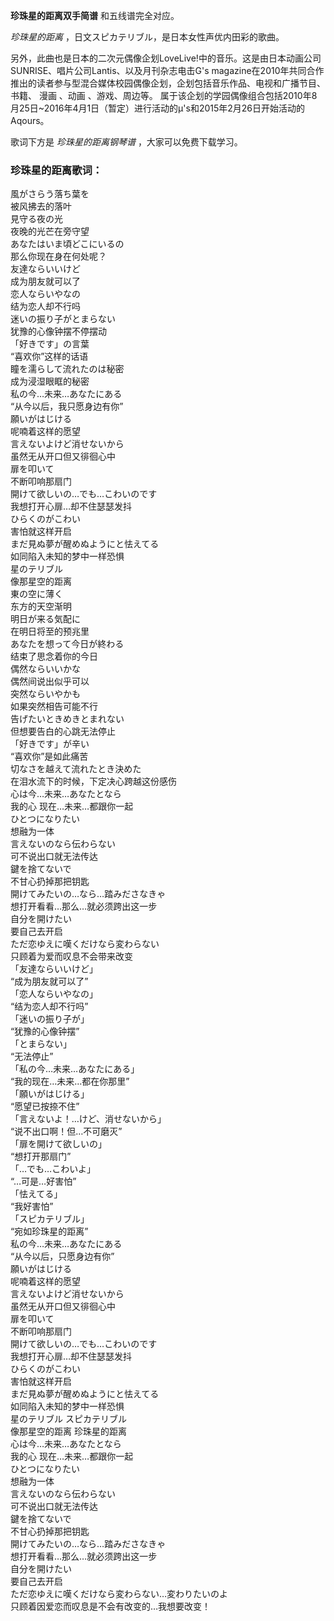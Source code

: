 

**珍珠星的距离双手简谱** 和五线谱完全对应。

_珍珠星的距离_ ，日文スピカテリブル，是日本女性声优内田彩的歌曲。

另外，此曲也是日本的二次元偶像企划LoveLive!中的音乐。这是由日本动画公司SUNRISE、唱片公司Lantis、以及月刊杂志电击G's
magazine在2010年共同合作推出的读者参与型混合媒体校园偶像企划，企划包括音乐作品、电视和广播节目、书籍、 漫画 、动画 、游戏、周边等。
属于该企划的学园偶像组合包括2010年8月25日~2016年4月1日（暂定）进行活动的μ's和2015年2月26日开始活动的Aqours。

歌词下方是 _珍珠星的距离钢琴谱_ ，大家可以免费下载学习。

### 珍珠星的距离歌词：

風がさらう落ち葉を  
被风拂去的落叶  
見守る夜の光  
夜晚的光芒在旁守望  
あなたはいま頃どこにいるの  
那么你现在身在何处呢？  
友達ならいいけど  
成为朋友就可以了  
恋人ならいやなの  
结为恋人却不行吗  
迷いの振り子がとまらない  
犹豫的心像钟摆不停摆动  
「好きです」の言葉  
“喜欢你”这样的话语  
瞳を濡らして流れたのは秘密  
成为浸湿眼眶的秘密  
私の今…未来…あなたにある  
“从今以后，我只愿身边有你”  
願いがはじける  
呢喃着这样的愿望  
言えないよけど消せないから  
虽然无从开口但又徘徊心中  
扉を叩いて  
不断叩响那扇门  
開けて欲しいの…でも…こわいのです  
我想打开心扉…却不住瑟瑟发抖  
ひらくのがこわい  
害怕就这样开启  
まだ見ぬ夢が醒めぬようにと怯えてる  
如同陷入未知的梦中一样恐惧  
星のテリブル  
像那星空的距离  
東の空に薄く  
东方的天空渐明  
明日が来る気配に  
在明日将至的预兆里  
あなたを想って今日が終わる  
结束了思念着你的今日  
偶然ならいいかな  
偶然间说出似乎可以  
突然ならいやかも  
如果突然相告可能不行  
告げたいときめきとまれない  
但想要告白的心跳无法停止  
「好きです」が辛い  
“喜欢你”是如此痛苦  
切なさを越えて流れたとき決めた  
在泪水流下的时候，下定决心跨越这份感伤  
心は今…未来…あなたとなら  
我的心 现在…未来…都跟你一起  
ひとつになりたい  
想融为一体  
言えないのなら伝わらない  
可不说出口就无法传达  
鍵を捨てないで  
不甘心扔掉那把钥匙  
開けてみたいの…なら…踏みださなきゃ  
想打开看看…那么…就必须跨出这一步  
自分を開けたい  
要自己去开启  
ただ恋ゆえに嘆くだけなら変わらない  
只顾着为爱而叹息不会带来改变  
「友達ならいいけど」  
“成为朋友就可以了”  
「恋人ならいやなの」  
“结为恋人却不行吗”  
「迷いの振り子が」  
“犹豫的心像钟摆”  
「とまらない」  
“无法停止”  
「私の今…未来…あなたにある」  
“我的现在…未来…都在你那里”  
「願いがはじける」  
“愿望已按捺不住”  
「言えないよ！…けど、消せないから」  
“说不出口啊！但…不可磨灭”  
「扉を開けて欲しいの」  
“想打开那扇门”  
「…でも…こわいよ」  
“…可是…好害怕”  
「怯えてる」  
“我好害怕”  
「スピカテリブル」  
“宛如珍珠星的距离”  
私の今…未来…あなたにある  
“从今以后，只愿身边有你”  
願いがはじける  
呢喃着这样的愿望  
言えないよけど消せないから  
虽然无从开口但又徘徊心中  
扉を叩いて  
不断叩响那扇门  
開けて欲しいの…でも…こわいのです  
我想打开心扉…却不住瑟瑟发抖  
ひらくのがこわい  
害怕就这样开启  
まだ見ぬ夢が醒めぬようにと怯えてる  
如同陷入未知的梦中一样恐惧  
星のテリブル スピカテリブル  
像那星空的距离 珍珠星的距离  
心は今…未来…あなたとなら  
我的心 现在…未来…都跟你一起  
ひとつになりたい  
想融为一体  
言えないのなら伝わらない  
可不说出口就无法传达  
鍵を捨てないで  
不甘心扔掉那把钥匙  
開けてみたいの…なら…踏みださなきゃ  
想打开看看…那么…就必须跨出这一步  
自分を開けたい  
要自己去开启  
ただ恋ゆえに嘆くだけなら変わらない…変わりたいのよ  
只顾着因爱恋而叹息是不会有改变的…我想要改变！

